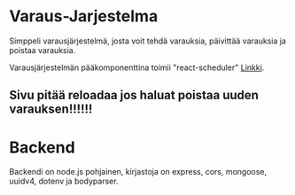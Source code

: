 # Varaus-Jarjestelma
Simppeli varausjärjestelmä, josta voit tehdä varauksia, päivittää varauksia ja poistaa varauksia.

Varausjärjestelmän pääkomponenttina toimii "react-scheduler" [Linkki](https://www.npmjs.com/package/@aldabil/react-scheduler).

## Sivu pitää reloadaa jos haluat poistaa uuden varauksen!!!!!!

# Backend

Backendi on node.js pohjainen, kirjastoja on express, cors, mongoose, uuidv4, dotenv ja bodyparser.

